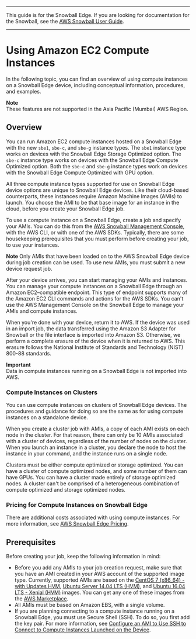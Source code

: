 --------

This guide is for the Snowball Edge\. If you are looking for documentation for the Snowball, see the [AWS Snowball User Guide](https://docs.aws.amazon.com/snowball/latest/ug/whatissnowball.html)\.

--------

# Using Amazon EC2 Compute Instances<a name="using-ec2"></a>

In the following topic, you can find an overview of using compute instances on a Snowball Edge device, including conceptual information, procedures, and examples\.

**Note**  
These features are not supported in the Asia Pacific \(Mumbai\) AWS Region\.

## Overview<a name="ec2-overview-edge"></a>

You can run Amazon EC2 compute instances hosted on a Snowball Edge with the new `sbe1`, `sbe-c`, and `sbe-g` instance types\. The `sbe1` instance type works on devices with the Snowball Edge Storage Optimized option\. The `sbe-c` instance type works on devices with the Snowball Edge Compute Optimized option\. Both the `sbe-c` and `sbe-g` instance types work on devices with the Snowball Edge Compute Optimized with GPU option\.

All three compute instance types supported for use on Snowball Edge device options are unique to Snowball Edge devices\. Like their cloud\-based counterparts, these instances require Amazon Machine Images \(AMIs\) to launch\. You choose the AMI to be that base image for an instance in the cloud, before you create your Snowball Edge job\.

To use a compute instance on a Snowball Edge, create a job and specify your AMIs\. You can do this from the [AWS Snowball Management Console](https://console.aws.amazon.com/importexport/home?region=us-west-2), with the AWS CLI, or with one of the AWS SDKs\. Typically, there are some housekeeping prerequisites that you must perform before creating your job, to use your instances\.

**Note**
Only AMIs that have been loaded on to the AWS Snowball Edge device during job creation can be used\. To use new AMIs, you must submit a new device request job\.

After your device arrives, you can start managing your AMIs and instances\. You can manage your compute instances on a Snowball Edge through an Amazon EC2–compatible endpoint\. This type of endpoint supports many of the Amazon EC2 CLI commands and actions for the AWS SDKs\. You can't use the AWS Management Console on the Snowball Edge to manage your AMIs and compute instances\.

When you're done with your device, return it to AWS\. If the device was used in an import job, the data transferred using the Amazon S3 Adapter for Snowball or the file interface is imported into Amazon S3\. Otherwise, we perform a complete erasure of the device when it is returned to AWS\. This erasure follows the National Institute of Standards and Technology \(NIST\) 800\-88 standards\.

**Important**  
Data in compute instances running on a Snowball Edge is not imported into AWS\.

### Compute Instances on Clusters<a name="ec2-overview-cluster"></a>

You can use compute instances on clusters of Snowball Edge devices\. The procedures and guidance for doing so are the same as for using compute instances on a standalone device\.

When you create a cluster job with AMIs, a copy of each AMI exists on each node in the cluster\. For that reason, there can only be 10 AMIs associated with a cluster of devices, regardless of the number of nodes on the cluster\. When you launch an instance in a cluster, you declare the node to host the instance in your command, and the instance runs on a single node\.

Clusters must be either compute optimized or storage optimized\. You can have a cluster of compute optimized nodes, and some number of them can have GPUs\. You can have a cluster made entirely of storage optimized nodes\. A cluster can't be comprised of a heterogeneous combination of compute optimized and storage optimized nodes\.

### Pricing for Compute Instances on Snowball Edge<a name="pricing-for-ec2-edge"></a>

There are additional costs associated with using compute instances\. For more information, see [AWS Snowball Edge Pricing](http://aws.amazon.com/snowball-edge/pricing)\.

## Prerequisites<a name="ec2-edge-prereqs"></a>

Before creating your job, keep the following information in mind:
+ Before you add any AMIs to your job creation request, make sure that you have an AMI created in your AWS account of the supported image type\. Currently, supported AMIs are based on the [CentOS 7 \(x86\_64\) \- with Updates HVM](https://aws.amazon.com/marketplace/pp/B00O7WM7QW), [Ubuntu Server 14\.04 LTS \(HVM\)](https://aws.amazon.com/marketplace/pp/B00JV9TBA6), and [Ubuntu 16\.04 LTS \- Xenial \(HVM\)](https://aws.amazon.com/marketplace/pp/B01JBL2M0O) images\. You can get any one of these images from the [AWS Marketplace](https://aws.amazon.com/marketplace?b_k=291)\.
+ All AMIs must be based on Amazon EBS, with a single volume\.
+ If you are planning connecting to a compute instance running on a Snowball Edge, you must use Secure Shell \(SSH\)\. To do so, you first add the key pair\. For more information, see [Configure an AMI to Use SSH to Connect to Compute Instances Launched on the Device](create-ec2-edge-job.md#important-create-ec2-edge-job)\.
